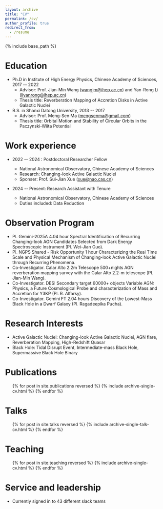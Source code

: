 ```yaml
---
layout: archive
title: "CV"
permalink: /cv/
author_profile: true
redirect_from:
  - /resume
---
```


{% include base_path %}

Education
======
* Ph.D in Institute of High Energy Physics, Chinese Academy of Sciences, 2017 -- 2022
  * Advisor: Prof. Jian-Min Wang (wangjm@ihep.ac.cn) and Yan-Rong Li (liyanrong@ihep.ac.cn)
  * Thesis title:  Reverberation Mapping of  Accretion Disks in Active Galactic Nuclei  
* B.S. in Shanxi Datong University, 2013 -- 2017
  * Advisor: Prof. Meng-Sen Ma (mengsenma@gmail.com)
  * Thesis title:  Orbital Motion and Stability of Circular Orbits in the Paczynski-Wiita Potential

Work experience
======
* 2022 -- 2024 : Postdoctoral Researcher Fellow
  * National Astronomical Observatory, Chinese Academy of Sciences
  * Research: Changing-look Active Galactic Nuclei
  * Sponser: Prof. Sui-Jian Xue (xue@nao.cas.cn) 

* 2024 -- Present: Research Assistant with Tenure
  * National Astronomical Observatory, Chinese Academy of Sciences
  * Duties included: Data Reduction  


Observation Program
======
* PI.  Gemini-2025A  4.04 hour  Spectral Identification of Recurring Changing-look AGN Candidates Selected from Dark Energy Spectroscopic Instrument (PI. Wei-Jian Guo). 
* PI.  NGPS Shared - Risk Opportunity 1 hour  Characterizing the Real Time Scale and Physical Mechanism of Changing-look Active Galactic Nuclei through Recurring Phenomena.
* Co-Investigator.  Calar Alto 2.2m Telescope  500+nights  AGN reverberation mapping survey with the Calar Alto 2.2-m telescope (PI. Jian-Min Wang).
* Co-Investigator.  DESI Secondary target  60000+ objects Variable AGN: Physics, a Future Cosmological Probe and characterization of Mass and Accretion for Y3KP (PI. R. Alfarsy).
* Co-Investigator.  Gemini FT 2.04 hours  Discovery of the Lowest-Mass Black Hole in a Dwarf Galaxy (PI. Ragadeepika Pucha).


  
Research Interests
======
* Active Galactic Nuclei:  Changing-look Active Galactic Nuclei,  AGN flare,  Reverberation Mapping, High-Redshift Quasar
* Black Hole: Tidal Disrupt Event,  Intermediate-mass Black Hole, Supermassive Black Hole Binary


Publications
======
  <ul>{% for post in site.publications reversed %}
    {% include archive-single-cv.html %}
  {% endfor %}</ul>
  
Talks
======
  <ul>{% for post in site.talks reversed %}
    {% include archive-single-talk-cv.html  %}
  {% endfor %}</ul>
  
Teaching
======
  <ul>{% for post in site.teaching reversed %}
    {% include archive-single-cv.html %}
  {% endfor %}</ul>
  
Service and leadership
======
* Currently signed in to 43 different slack teams
